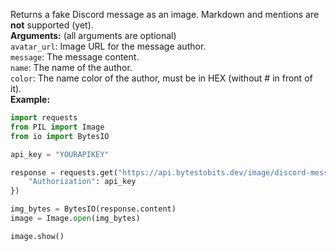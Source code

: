 Returns a fake Discord message as an image. Markdown and mentions are **not** supported (yet).  
**Arguments:** (all arguments are optional)  
`avatar_url`: Image URL for the message author.  
`message`: The message content.  
`name`: The name of the author.  
`color`: The name color of the author, must be in HEX (without # in front of it).  
**Example:**
```py
import requests
from PIL import Image
from io import BytesIO

api_key = "YOURAPIKEY"

response = requests.get("https://api.bytestobits.dev/image/discord-message-faker?message=Hey+there!!&name=Bob&color=63f72c", headers={
    "Authorization": api_key
})

img_bytes = BytesIO(response.content)
image = Image.open(img_bytes)

image.show()
```